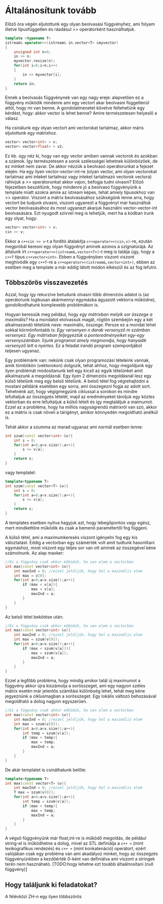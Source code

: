

# Általánosítunk tovább

Előző óra végén eljutottunk egy olyan beolvasási függvényhez, ami folyam illetve típusfüggetlen és ráadásul >> operátorként használhatjuk.

```c++
template <typename T>
istream& operator>>(istream& in,vector<T> &myvector)
{
    unsigned int n=0;
    in >> n;
    myvector.resize(n);
    for(int i=0;i<n;i++)
    {
        in >> myvector[i];
    }
    return in;
}
```

Ennek a beolvasás függvénynek van egy nagy ereje: alapvetően ez a függvény működik mindenre ami egy vectort akar beolvasni függetlenül attól, hogy mi van benne. A gondolatmenetet követve feltehetünk egy kérdést, hogy: akkor vector is lehet benne? Amire természetesen helyeslő a válasz.

Ha csinálunk egy olyan vectort ami vectorokat tartalmaz, akkor máris eljutottunk egy mátrixhoz. 
```c++
vector< vector<int> > v;
vector< vector<float> > v2;
```
Ez kb. úgy néz ki, hogy van egy vector amiben vannak vectorok és azokban a számok. Így természetesen a sorok szélességei lehetnek különbözőek, de ez minket nem zavar. De akkor nézzük a beolvasó operátorunkat a fejezet elején: Ha egy ilyen vector-vector-int-re (olyan vector, ami olyan vectorokat tartalmaz ami inteket tartalmaz vagy inteket tartalmazó vectorok vectora) ráhívjuk a >> operátorunkat akkor vajon, befogja tudni olvasni?
Előző fejezetben beszéltünk, hogy mindenre jó a beolvasó függvényünk a template miatt azokra amire az istream képes, tehát amiely típusokhoz van >> operátor. Viszont a mátrix beolvasásához szükségünk lenne arra, hogy vectort be tudjunk olvasni, viszont ugyanezt a függvényt már használtuk vector beolvasásához és most ugyanezt akarjuk használni vector-vector-int beolvasására.  Ezt nyugodt szívvel meg is tehetjük, mert ha a kódban írunk egy olyat, hogy:

```c++
vector< vector<int> > v;
cin >> v;
```
Ekkor a ```c++cin >> v```-t a fordító átalakítja ```c++operator>>(cin,v)```-re, ezután megpróbál keresni egy olyan függvényt aminek azonos a szignatúrájá. Az általunk írt ```c++operator>>(istream&,vector<T>)```-t meg is találja úgy, hogy a ```c++T``` típus ```c++vector<int>```. Ebben a függvényben viszont viszont meghívódik egy ```c++T```-re a ```c++operator>>(istream&,vector<int>)```, ebben az esetben meg a template a már eddig látott módon elkészül és az fog lefutni.

## Többszörös visszavezetés 

Azzal, hogy így rekurzíve betudunk olvasni több dimenziós adatot is (az operátorunk logikusan akármennyi egymásba ágyazott vektorra működne), gondolkodhatunk komplexebb problémákon is.

Hogyan keressük meg például, hogy *egy mátrixban melyik sor összege a maximális?*
Ha a mondatot elolvassuk magát, rögtön szembejön egy a két alkalmazandó tételünk neve: maximális, összege.
Persze ez a mondat lehet sokkal körmönfontabb is:
*Egy versenyen n darab versenyző m számban versenyez. Egy mátrixban feljegyeztük a ponteredményeiket egy-egy versenyszámban. Írjunk programot amely megmondja, hogy hanyadik versenyző lett a nyertes.*
Ez a feladat írandó program szempontjából teljesen ugyanaz.

Egy problémánk van: nekünk csak olyan programozási tételeink vannak, amik tömbökön (vektorokon) dolgozik, tehát ahhoz, hogy megoldjunk egy ilyen problémát módosítanunk kell egy kicsit az egyik tételünket amit alkalmazunk a megoldásnál.
Egy ilyen 2 dimenziós megoldásnál lesz egy külső tételünk meg egy belső tételünk. A belső tétel fog végrehajtódni a mostani példánk esetében egy sorra, ami összegezni fogja az adott sort. Tehetnénk azt, hogy végigmegyünk ciklussal a sorokon és mindre lefuttatjuk az összegzés tételét, majd az eredményeket tároljuk egy köztes vektorban és erre lefuttatjuk a külső tételt és így megtaláljuk a maimumot.
Ezzel az a probléma, hogy ha milliós nagyságrendű mátrixról van szó, akkor ez a mátrix is csak növeli a tárigényt, amikor könnyedén megoldható anélkül is.

Tehát akkor a szumma az marad ugyanaz ami normál esetben lenne:
```c++
int szum(const vector<int> &v){
    int s = 0;
    for(int a=0;a<v.size();a++){
        s += v[a];
    }
    return s;
}
```
vagy templatel:
```c++
template<typename T>
int szum(const vector<T> &v){
    int s = 0;
    for(int a=0;a<v.size();a++){
        s += v[a];
    }
    return s;
}
```
A templates esetben nyitva hagyjuk azt, hogy lebegőpontos vagy egész, mert mindkettőre működik és csak a bemenő paramétertől fog függeni.

A külső tétel, ami a maximumkeresés viszont igényelni fog egy kis váloztatást. Eddig a vectorban egy számérték volt amit tudtunk hasonlítani egymáshoz, most viszont egy teljes sor van ott aminek az összegével kéne számolnunk. 
Az alap maxker:
```c++
//Ez a függvény csak akkor működik, ha van elem a vectorban
int max(const vector<int> &v){
    int maxInd = 0; //ezzel jelöljük, hogy hol a maximális elem
    int max = v[0];
    for(int a=0;a<v.size();a++){
        if (max < v[a]){
            max = v[a];
            maxInd = a;
        }
    }
}
```
Az belső tétel bekötése után:
```c++
//Ez a függvény csak akkor működik, ha van elem a vectorban
int max(const vector<int> &v){
    int maxInd = 0; //ezzel jelöljük, hogy hol a maximális elem
    int max = szum(v[0]);
    for(int a=0;a<v.size();a++){
        if (max < szum(v[a])){
            max = szum(v[a]);
            maxInd = a;
        }
    }
}
```
Ezzel a legfőbb probléma, hogy mindig amikor talál új maximumot a függvény akkor újra kiszámolja a sorösszeget, ami egy nagyon széles mátrix esetén már jelentős számítási különbség lehet, tehát meg kéne jegyeznünk a ciklusmagban a sorösszeget. Egy lokális változó behozásával megoldható a dolog nagyon egyszerűen.
```c++
//Ez a függvény csak akkor működik, ha van elem a vectorban
int max(const vector<int> &v){
    int maxInd = 0; //ezzel jelöljük, hogy hol a maximális elem
    int max = szum(v[0]);
    for(int a=0;a<v.size();a++){
        int temp = szum(v[a]);
        if (max < temp){
            max = temp;
            maxInd = a;
        }
    }
}
```

De akár templatet is csinálhatunk belőle:
```c++
template<typename T>
int max(const vector<T> &v){
    int maxInd = 0; //ezzel jelöljük, hogy hol a maximális elem
    T max = szum(v[0]);
    for(int a=0;a<v.size();a++){
        int temp = szum(v[a]);
        if (max < temp){
            max = temp;
            maxInd = a;
        }
    }
}
```

A végső függvényünk már float,int-re is működő megoldás, de például string-el is működhetne a dolog, mivel az STL definiálja a ```c++ <``` (mint lexikografikus rendezés) és ```c++ +``` (mint konkatenáció) operátort, ezért valójában csak egy probléma van ami akadályoz minket, hogy az összegzés függvényünkben a kezdőérték 0-ként van definiálva ami viszont a stringek terén nem hasznáható. [TODO:hogy lehetne ezt tovább áltaálnosítani (null függvény)]

## Hogy találjunk ki feladatokat?

A félévközi ZH-n egy ilyen többszörös  
